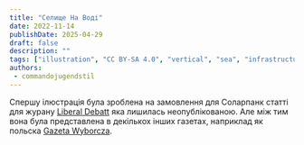 ```yaml
---
title: "Селище На Воді"
date: 2022-11-14
publishDate: 2025-04-29
draft: false
description: ""
tags: ["illustration", "CC BY-SA 4.0", "vertical", "sea", "infrastructure", "reclaimed structure"]
authors:
 - commandojugendstil
---
```


Спершу ілюстрація була зроблена на замовлення для Соларпанк статті для журану [Liberal Debatt](https://www.liberaldebatt.se/)  яка лишилась неопублікованою. Але між тим вона була представлена в декількох інших газетах, наприклад як польска [Gazeta Wyborcza](https://wyborcza.pl/magazyn/7,124059,29139718,haker-i-aktywista-klimatyczny-mam-dosc-iron-mana-batmana.html).
